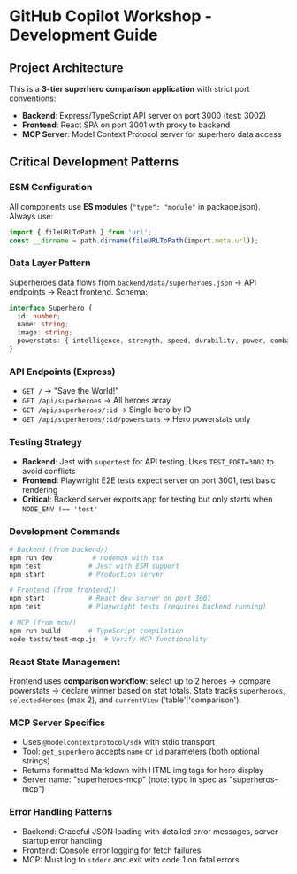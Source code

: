 # GitHub Copilot Workshop - Development Guide

## Project Architecture

This is a **3-tier superhero comparison application** with strict port conventions:
- **Backend**: Express/TypeScript API server on port 3000 (test: 3002)
- **Frontend**: React SPA on port 3001 with proxy to backend
- **MCP Server**: Model Context Protocol server for superhero data access

## Critical Development Patterns

### ESM Configuration
All components use **ES modules** (`"type": "module"` in package.json). Always use:
```typescript
import { fileURLToPath } from 'url';
const __dirname = path.dirname(fileURLToPath(import.meta.url));
```

### Data Layer Pattern
Superheroes data flows from `backend/data/superheroes.json` → API endpoints → React frontend. Schema:
```typescript
interface Superhero {
  id: number;
  name: string;
  image: string;
  powerstats: { intelligence, strength, speed, durability, power, combat };
}
```

### API Endpoints (Express)
- `GET /` → "Save the World!"
- `GET /api/superheroes` → All heroes array
- `GET /api/superheroes/:id` → Single hero by ID
- `GET /api/superheroes/:id/powerstats` → Hero powerstats only

### Testing Strategy
- **Backend**: Jest with `supertest` for API testing. Uses `TEST_PORT=3002` to avoid conflicts
- **Frontend**: Playwright E2E tests expect server on port 3001, test basic rendering
- **Critical**: Backend server exports app for testing but only starts when `NODE_ENV !== 'test'`

### Development Commands
```bash
# Backend (from backend/)
npm run dev          # nodemon with tsx
npm test            # Jest with ESM support
npm start           # Production server

# Frontend (from frontend/)
npm start           # React dev server on port 3001
npm test            # Playwright tests (requires backend running)

# MCP (from mcp/)
npm run build       # TypeScript compilation
node tests/test-mcp.js  # Verify MCP functionality
```

### React State Management
Frontend uses **comparison workflow**: select up to 2 heroes → compare powerstats → declare winner based on stat totals. State tracks `superheroes`, `selectedHeroes` (max 2), and `currentView` ('table'|'comparison').

### MCP Server Specifics
- Uses `@modelcontextprotocol/sdk` with stdio transport
- Tool: `get_superhero` accepts `name` or `id` parameters (both optional strings)
- Returns formatted Markdown with HTML img tags for hero display
- Server name: "superheroes-mcp" (note: typo in spec as "superheros-mcp")

### Error Handling Patterns
- Backend: Graceful JSON loading with detailed error messages, server startup error handling
- Frontend: Console error logging for fetch failures
- MCP: Must log to `stderr` and exit with code 1 on fatal errors